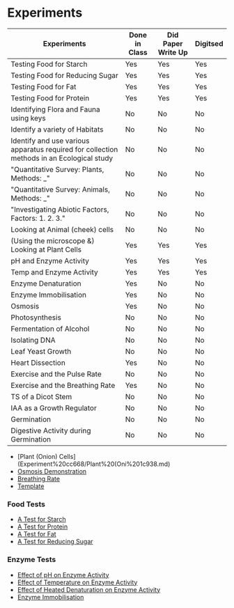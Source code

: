 # Experiments

| Experiments                                                                               | Done in Class | Did Paper Write Up | Digitsed |
|-------------------------------------------------------------------------------------------|---------------|--------------------|----------|
| Testing Food for Starch                                                                   | Yes           | Yes                | Yes      |
| Testing Food for Reducing Sugar                                                           | Yes           | Yes                | Yes      |
| Testing Food for Fat                                                                      | Yes           | Yes                | Yes      |
| Testing Food for Protein                                                                  | Yes           | Yes                | Yes      |
| Identifying Flora and Fauna using keys                                                    | No            | No                 | No       |
| Identify a variety of Habitats                                                            | No            | No                 | No       |
| Identify and use various apparatus required for collection methods in an Ecological study | No            | No                 | No       |
| "Quantitative Survey: Plants, Methods: _"                                                 | No            | No                 | No       |
| "Quantitative Survey: Animals, Methods: _"                                                | No            | No                 | No       |
| "Investigating Abiotic Factors, Factors: 1. 2. 3."                                        | No            | No                 | No       |
| Looking at Animal (cheek) cells                                                           | No            | No                 | No       |
| (Using the microscope &) Looking at Plant Cells                                           | Yes           | Yes                | Yes      |
| pH and Enzyme Activity                                                                    | Yes           | Yes                | Yes      |
| Temp and Enzyme Activity                                                                  | Yes           | Yes                | Yes      |
| Enzyme Denaturation                                                                       | Yes           | No                 | No       |
| Enzyme Immobilisation                                                                     | Yes           | No                 | No       |
| Osmosis                                                                                   | Yes           | No                 | No       |
| Photosynthesis                                                                            | No            | No                 | No       |
| Fermentation of Alcohol                                                                   | No            | No                 | No       |
| Isolating DNA                                                                             | No            | No                 | No       |
| Leaf Yeast Growth                                                                         | No            | No                 | No       |
| Heart Dissection                                                                          | Yes           | No                 | No       |
| Exercise and the Pulse Rate                                                               | No            | No                 | No       |
| Exercise and the Breathing Rate                                                           | Yes           | No                 | No       |
| TS of a Dicot Stem                                                                        | No            | No                 | No       |
| IAA as a Growth Regulator                                                                 | No            | No                 | No       |
| Germination                                                                               | No            | No                 | No       |
| Digestive Activity during Germination                                                     | No            | No                 | No       |


- [Plant (Onion) Cells](Experiment%20cc668/Plant%20(Oni%201c938.md)
- [Osmosis Demonstration](Experiment%20cc668/Osmosis%20De%206e1f8.md)
- [Breathing Rate](Experiment%20cc668/Breathing%20%207585f.md)
- [Template](Experiment%20cc668/Template%20695fd.md)
### Food Tests
- [A Test for Starch](Experiment%20cc668/A%20Test%20for%209f003.md)
- [A Test for Protein](Experiment%20cc668/A%20Test%20for%20f50b5.md)
- [A Test for Fat](Experiment%20cc668/A%20Test%20for%20fc472.md)
- [A Test for Reducing Sugar](Experiment%20cc668/A%20Test%20for%20f9637.md)
### Enzyme Tests
- [Effect of pH on Enzyme Activity](Experiment%20cc668/Effect%20of%20%208a858.md)
- [Effect of Temperature on Enzyme Activity](Experiment%20cc668/Effect%20of%20%20688a9.md)
- [Effect of Heated Denaturation on Enzyme Activity](Experiment%20cc668/Effect%20of%20%20a7b1b.md)
- [Enzyme Immobilisation](Experiment%20cc668/Enzyme%20Imm%2031f54.md)

